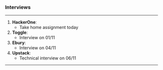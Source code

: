 ### Interviews

----
1. **HackerOne**: 
    - Take home assignment today
2. **Toggle**: 
    - Interview on 01/11
3. **Ebury**: 
    - Interview on 04/11
4. **Upstack**: 
    - Technical interview on 06/11







----